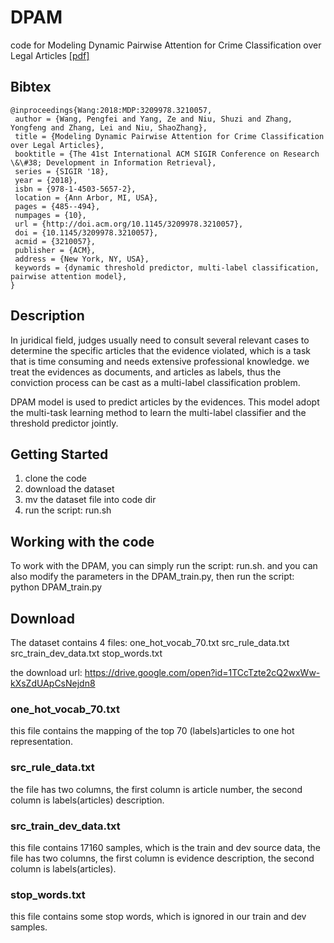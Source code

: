 # DPAM
code for Modeling Dynamic Pairwise Attention for Crime Classification over Legal Articles [[pdf]](https://dl.acm.org/citation.cfm?doid=3209978.3210057)

## Bibtex
```
@inproceedings{Wang:2018:MDP:3209978.3210057,
 author = {Wang, Pengfei and Yang, Ze and Niu, Shuzi and Zhang, Yongfeng and Zhang, Lei and Niu, ShaoZhang},
 title = {Modeling Dynamic Pairwise Attention for Crime Classification over Legal Articles},
 booktitle = {The 41st International ACM SIGIR Conference on Research \&\#38; Development in Information Retrieval},
 series = {SIGIR '18},
 year = {2018},
 isbn = {978-1-4503-5657-2},
 location = {Ann Arbor, MI, USA},
 pages = {485--494},
 numpages = {10},
 url = {http://doi.acm.org/10.1145/3209978.3210057},
 doi = {10.1145/3209978.3210057},
 acmid = {3210057},
 publisher = {ACM},
 address = {New York, NY, USA},
 keywords = {dynamic threshold predictor, multi-label classification, pairwise attention model},
} 
```
## Description
In juridical field, judges usually need to consult several relevant cases to determine the specific articles that the evidence violated, which is a task that is time consuming and needs
extensive professional knowledge. we treat the evidences as documents, and articles as labels, thus
the conviction process can be cast as a multi-label classification problem.

DPAM model is used to predict articles by the evidences. This model adopt the multi-task learning method to learn the multi-label classifier and the threshold predictor jointly.

## Getting Started
1. clone the code
2. download the dataset
3. mv the dataset file into code dir
4. run the script: run.sh

## Working with the code
To work with the DPAM, you can simply run the script: run.sh. and you can also modify the parameters in the DPAM_train.py, then run the script: python DPAM_train.py

## Download
The dataset contains 4 files: one_hot_vocab_70.txt  src_rule_data.txt  src_train_dev_data.txt  stop_words.txt

the download url: https://drive.google.com/open?id=1TCcTzte2cQ2wxWw-kXsZdUApCsNejdn8
### one_hot_vocab_70.txt
this file contains the mapping of the top 70 (labels)articles to one hot representation.
### src_rule_data.txt
the file has two columns, the first column is article number, the second column is labels(articles) description.
### src_train_dev_data.txt
this file contains 17160 samples, which is the train and dev source data, the file has two columns, the first column is evidence description, the second column is labels(articles).
### stop_words.txt
this file contains some stop words, which is ignored in our train and dev samples.
